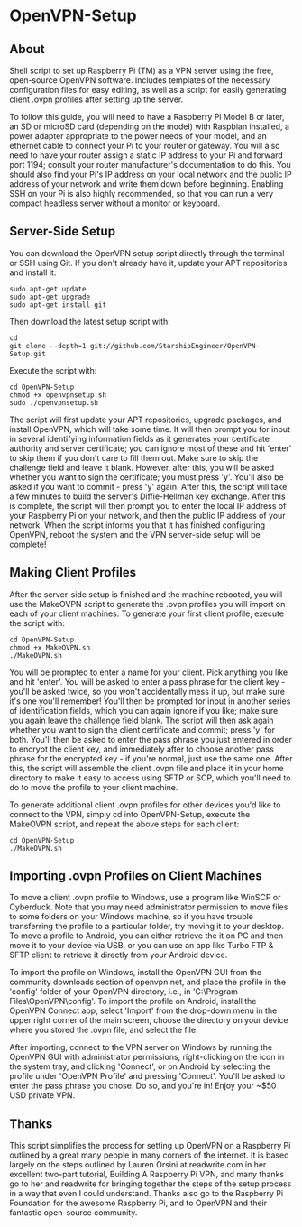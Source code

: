 OpenVPN-Setup
============

About
-----

Shell script to set up Raspberry Pi (TM) as a VPN server using the free, open-source
OpenVPN software. Includes templates of the necessary configuration files for easy
editing, as well as a script for easily generating client .ovpn profiles after
setting up the server.

To follow this guide, you will need to have a Raspberry Pi Model B or later, an SD or
microSD card (depending on the model) with Raspbian installed, a power adapter
appropriate to the power needs of your model, and an ethernet cable to connect your
Pi to your router or gateway. You will also need to have your router assign a static
IP address to your Pi and forward port 1194; consult your router manufacturer's
documentation to do this. You should also find your Pi's IP address on your local
network and the public IP address of your network and write them down before beginning.
Enabling SSH on your Pi is also highly recommended, so that
you can run a very compact headless server without a monitor or keyboard.

Server-Side Setup
-----------------

You can download the OpenVPN setup script directly through the terminal or SSH using
Git. If you don't already have it, update your APT repositories and install it:

```shell
sudo apt-get update
sudo apt-get upgrade
sudo apt-get install git
```

Then download the latest setup script with:

```shell
cd
git clone --depth=1 git://github.com/StarshipEngineer/OpenVPN-Setup.git
```

Execute the script with:

```shell
cd OpenVPN-Setup
chmod +x openvpnsetup.sh
sudo ./openvpnsetup.sh
```

The script will first update your APT repositories, upgrade packages, and install OpenVPN,
which will take some time. It will then prompt you for input in several identifying information
fields as it generates your certificate authority and server certificate; you can ignore most
of these and hit 'enter' to skip them if you don't care to fill them out. Make sure to skip the
challenge field and leave it blank. However, after this, you will be asked whether you want to
sign the certificate; you must press 'y'. You'll also be asked if you want to commit - press 'y'
again. After this, the script will take a few minutes to build the server's Diffie-Hellman key
exchange. After this is complete, the script will then prompt you to enter the local IP address
of your Raspberry Pi on your network, and then the public IP address of your network. When the
script informs you that it has finished configuring OpenVPN, reboot the system and the VPN
server-side setup will be complete!

Making Client Profiles
----------------------

After the server-side setup is finished and the machine rebooted, you will use the MakeOVPN script
to generate the .ovpn profiles you will import on each of your client machines. To generate your
first client profile, execute the script with:

```shell
cd OpenVPN-Setup
chmod +x MakeOVPN.sh
./MakeOVPN.sh
```

You will be prompted to enter a name for your client. Pick anything you like and hit 'enter'. 
You will be asked to enter a pass phrase for the client key - you'll be asked twice, so you won't
accidentally mess it up, but make sure it's one you'll remember! You'll then be prompted for
input in another series of identification fields, which you can again ignore if you like; make
sure you again leave the challenge field blank. The script will then ask again whether you want
to sign the client certificate and commit; press 'y' for both. You'll then be asked to enter the
pass phrase you just entered in order to encrypt the client key, and immediately after to choose
another pass phrase for the encrypted key - if you're normal, just use the same one. After this,
the script will assemble the client .ovpn file and place it in your home directory to make it easy
to access using SFTP or SCP, which you'll need to do to move the profile to your client machine.

To generate additional client .ovpn profiles for other devices you'd like to connect to the VPN,
simply cd into OpenVPN-Setup, execute the MakeOVPN script, and repeat the above steps for each
client:

```shell
cd OpenVPN-Setup
./MakeOVPN.sh
```

Importing .ovpn Profiles on Client Machines
--------------------------------------------

To move a client .ovpn profile to Windows, use a program like WinSCP or Cyberduck. Note that
you may need administrator permission to move files to some folders on your Windows machine,
so if you have trouble transferring the profile to a particular folder, try moving it to your
desktop. To move a profile to Android, you can either retrieve the it on PC and then move
it to your device via USB, or you can use an app like Turbo FTP & SFTP client to retrieve it
directly from your Android device.

To import the profile on Windows, install the OpenVPN GUI from the community downloads section of
openvpn.net, and place the profile in the 'config' folder of your OpenVPN directory, i.e., in
'C:\Program Files\OpenVPN\config'. To import the profile on Android, install the OpenVPN Connect
app, select 'Import' from the drop-down menu in the upper right corner of the main screen, choose
the directory on your device where you stored the .ovpn file, and select the file.

After importing, connect to the VPN server on Windows by running the OpenVPN GUI with
administrator permissions, right-clicking on the icon in the system tray, and clicking 'Connect',
or on Android by selecting the profile under 'OpenVPN Profile' and pressing 'Connect'. You'll be
asked to enter the pass phrase you chose. Do so, and you're in! Enjoy your ~$50 USD private VPN.

Thanks
------

This script simplifies the process for setting up OpenVPN on a Raspberry Pi outlined by a great
many people in many corners of the internet. It is based largely on the steps outlined
by Lauren Orsini at readwrite.com in her excellent two-part tutorial, Building A Raspberry Pi
VPN, and many thanks go to her and readwrite for bringing together the steps of the setup process
in a way that even I could understand. Thanks also go to the Raspberry Pi Foundation for the
awesome Raspberry Pi, and to OpenVPN and their fantastic open-source community.
